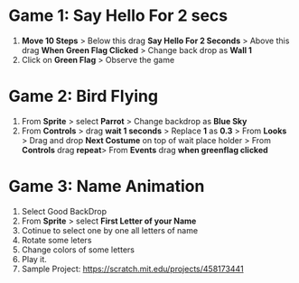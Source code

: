 # Game 1: Say Hello For 2 secs

1. **Move 10 Steps** > Below this drag **Say Hello For 2 Seconds** > Above this drag **When Green Flag Clicked** > Change back drop as **Wall 1**
1. Click on **Green Flag** > Observe the game

# Game 2: Bird Flying

1. From **Sprite** > select **Parrot** > Change backdrop as **Blue Sky**
1. From **Controls** > drag **wait 1 seconds** > Replace **1** as **0.3** > From **Looks** > Drag and drop **Next Costume** on top of wait place holder > From **Controls** drag **repeat**> From **Events** drag **when greenflag clicked**

# Game 3: Name Animation

1. Select Good BackDrop
1. From **Sprite** > select **First Letter of your Name**
1. Cotinue to select one by one all letters of name 
1. Rotate some leters
1. Change colors of some letters
1. Play it.
1. Sample Project: https://scratch.mit.edu/projects/458173441
